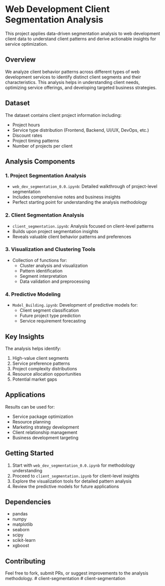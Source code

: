 # Web Development Client Segmentation Analysis

This project applies data-driven segmentation analysis to web development client data to understand client patterns and derive actionable insights for service optimization.

## Overview

We analyze client behavior patterns across different types of web development services to identify distinct client segments and their characteristics. This analysis helps in understanding client needs, optimizing service offerings, and developing targeted business strategies.

## Dataset

The dataset contains client project information including:
- Project hours
- Service type distribution (Frontend, Backend, UI/UX, DevOps, etc.)
- Discount rates
- Project timing patterns
- Number of projects per client

## Analysis Components

### 1. Project Segmentation Analysis
- `web_dev_segmentation_0.0.ipynb`: Detailed walkthrough of project-level segmentation
- Includes comprehensive notes and business insights
- Perfect starting point for understanding the analysis methodology

### 2. Client Segmentation Analysis
- `client_segmentation.ipynb`: Analysis focused on client-level patterns
- Builds upon project segmentation insights
- Reveals valuable client behavior patterns and preferences

### 3. Visualization and Clustering Tools
- Collection of functions for:
  - Cluster analysis and visualization
  - Pattern identification
  - Segment interpretation
  - Data validation and preprocessing

### 4. Predictive Modeling
- `Model_Building.ipynb`: Development of predictive models for:
  - Client segment classification
  - Future project type prediction
  - Service requirement forecasting

## Key Insights

The analysis helps identify:
1. High-value client segments
2. Service preference patterns
3. Project complexity distributions
4. Resource allocation opportunities
5. Potential market gaps

## Applications

Results can be used for:
- Service package optimization
- Resource planning
- Marketing strategy development
- Client relationship management
- Business development targeting

## Getting Started

1. Start with `web_dev_segmentation_0.0.ipynb` for methodology understanding
2. Proceed to `client_segmentation.ipynb` for client-level insights
3. Explore the visualization tools for detailed pattern analysis
4. Review the predictive models for future applications

## Dependencies

- pandas
- numpy
- matplotlib
- seaborn
- scipy
- scikit-learn
- xgboost

## Contributing

Feel free to fork, submit PRs, or suggest improvements to the analysis methodology.
#   c l i e n t - s e g m e n t a t i o n  
 # client-segmentation
